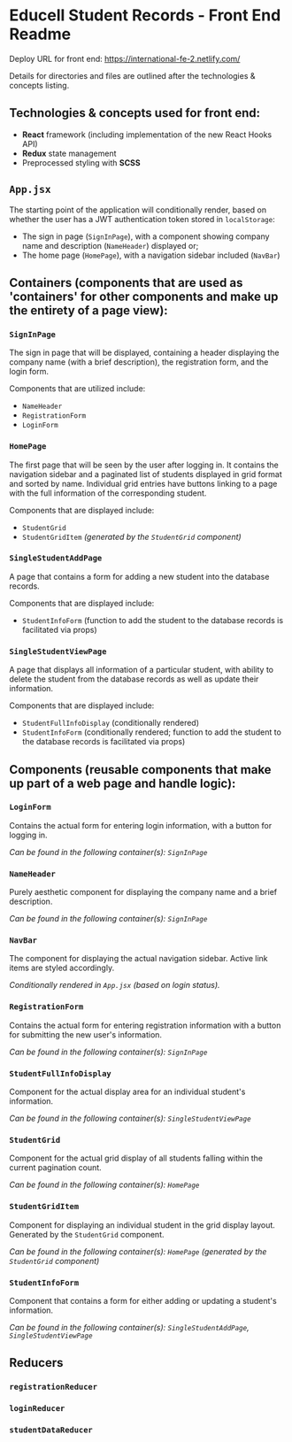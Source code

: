 # Educell Student Records - Front End Readme

Deploy URL for front end: https://international-fe-2.netlify.com/

Details for directories and files are outlined after the technologies & concepts listing.

## Technologies & concepts used for front end:

- **React** framework (including implementation of the new React Hooks API)
- **Redux** state management
- Preprocessed styling with **SCSS**

## `App.jsx`

The starting point of the application will conditionally render, based on whether the user has a JWT authentication token stored in `localStorage`:

- The sign in page (`SignInPage`), with a component showing company name and description (`NameHeader`) displayed or;
- The home page (`HomePage`), with a navigation sidebar included (`NavBar`)

## Containers (components that are used as 'containers' for other components and make up the entirety of a page view):

### `SignInPage`

The sign in page that will be displayed, containing a header displaying the company name (with a brief description), the registration form, and the login form.

Components that are utilized include:

- `NameHeader`
- `RegistrationForm`
- `LoginForm`

### `HomePage`

The first page that will be seen by the user after logging in. It contains the navigation sidebar and a paginated list of students displayed in grid format and sorted by name. Individual grid entries have buttons linking to a page with the full information of the corresponding student.

Components that are displayed include:

- `StudentGrid`
- `StudentGridItem` _(generated by the `StudentGrid` component)_

### `SingleStudentAddPage`

A page that contains a form for adding a new student into the database records.

Components that are displayed include:

- `StudentInfoForm` (function to add the student to the database records is facilitated via props)

### `SingleStudentViewPage`

A page that displays all information of a particular student, with ability to delete the student from the database records as well as update their information.

Components that are displayed include:

- `StudentFullInfoDisplay` (conditionally rendered)
- `StudentInfoForm` (conditionally rendered; function to add the student to the database records is facilitated via props)

## Components (reusable components that make up part of a web page and handle logic):

### `LoginForm`

Contains the actual form for entering login information, with a button for logging in.

_Can be found in the following container(s): `SignInPage`_

### `NameHeader`

Purely aesthetic component for displaying the company name and a brief description.

_Can be found in the following container(s): `SignInPage`_

### `NavBar`

The component for displaying the actual navigation sidebar. Active link items are styled accordingly.

_Conditionally rendered in `App.jsx` (based on login status)._

### `RegistrationForm`

Contains the actual form for entering registration information with a button for submitting the new user's information.

_Can be found in the following container(s): `SignInPage`_

### `StudentFullInfoDisplay`

Component for the actual display area for an individual student's information.

_Can be found in the following container(s): `SingleStudentViewPage`_

### `StudentGrid`

Component for the actual grid display of all students falling within the current pagination count.

_Can be found in the following container(s): `HomePage`_

### `StudentGridItem`

Component for displaying an individual student in the grid display layout. Generated by the `StudentGrid` component.

_Can be found in the following container(s): `HomePage` (generated by the `StudentGrid` component)_

### `StudentInfoForm`

Component that contains a form for either adding or updating a student's information.
  
_Can be found in the following container(s): `SingleStudentAddPage`, `SingleStudentViewPage`_

## Reducers

### `registrationReducer`



### `loginReducer`

### `studentDataReducer`
